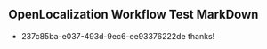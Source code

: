 ## OpenLocalization Workflow Test MarkDown
* 237c85ba-e037-493d-9ec6-ee93376222de 
thanks!<!--HONumber=Mar16_HO3-->
